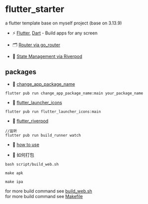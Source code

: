 # flutter_starter

a flutter template base on myself project (base on 3.13.9)


- ⚡️ [Flutter](https://github.com/flutter/flutter), [Dart](https://github.com/dart-lang) - Build apps for any screen

- 🗂 [Router via go_router](https://github.com/flutter/packages/tree/main/packages/go_router)

- 🍍 [State Management via Riverpod](https://github.com/rrousselGit/riverpod)


## packages

- 🎢 [change_app_package_name](https://pub.dev/packages/change_app_package_name)
```agsl
flutter pub run change_app_package_name:main your_package_name
```

- 🎢 [flutter_launcher_icons](https://pub.dev/packages/flutter_launcher_icons)
```agsl
flutter pub run flutter_launcher_icons:main
```

- 🎢 [flutter_riverpod](https://docs-v2.riverpod.dev/zh-Hans/docs/getting_started)
```agsl
//监听
flutter pub run build_runner watch
```

- 🎢 [how to use](https://github.com/jiang111/flutter_starter/blob/main/USAGE.md)

- 🎢 如何打包
```agsl
bash script/build_web.sh

make apk

make ipa
```

for more build command see [build_web.sh](script/build_web.sh) <br />
for more build command see [Makefile](./Makefile)


